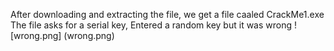 After downloading and extracting the file, we get a file caaled CrackMe1.exe
The file asks for a serial key, Entered a random key but it was wrong
![wrong.png] (wrong.png)
